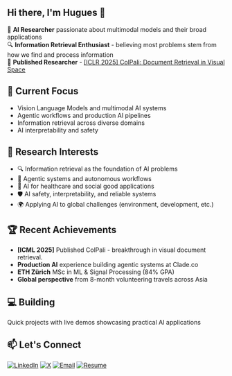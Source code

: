 ## Hi there, I'm Hugues 👋

🧠 **AI Researcher** passionate about multimodal models and their broad applications  
🔍 **Information Retrieval Enthusiast** - believing most problems stem from how we find and process information  
📄 **Published Researcher** - [[ICLR 2025] ColPali: Document Retrieval in Visual Space](https://arxiv.org/abs/2407.01449)

## 🔬 Current Focus
- Vision Language Models and multimodal AI systems
- Agentic workflows and production AI pipelines
- Information retrieval across diverse domains
- AI interpretability and safety

## 🌱 Research Interests
- 🔍 Information retrieval as the foundation of AI problems
- 🤖 Agentic systems and autonomous workflows  
- 🏥 AI for healthcare and social good applications
- 🛡️ AI safety, interpretability, and reliable systems
- 🌍 Applying AI to global challenges (environment, development, etc.)

## 🏆 Recent Achievements
- **[ICML 2025]** Published ColPali - breakthrough in visual document retrieval. 
- **Production AI** experience building agentic systems at Clade.co
- **ETH Zürich** MSc in ML & Signal Processing (84% GPA)
- **Global perspective** from 8-month volunteering travels across Asia

## 💻 Building
Quick projects with live demos showcasing practical AI applications

## 📫 Let's Connect

[![LinkedIn](https://img.shields.io/badge/LinkedIn-0077B5?style=for-the-badge&logo=linkedin&logoColor=white)](https://www.linkedin.com/in/hugues-sibille-561258158/)
[![X](https://img.shields.io/badge/X-%23000000?style=for-the-badge&logo=X&logoColor=white)](https://x.com/sibille_hugues)
[![Email](https://img.shields.io/badge/Email-D14836?style=for-the-badge&logo=gmail&logoColor=white)](mailto:hsibille@student.ethz.ch)
[![Resume](https://img.shields.io/badge/Resume-4285F4?style=for-the-badge&logo=googledrive&logoColor=white)](https://drive.google.com/file/d/1TwgC__W4nZUZkdDkG_mVfPtWwTjEs2D1/view?usp=sharing)


 
<!--
**HuguesSib/HuguesSib** is a ✨ _special_ ✨ repository because its `README.md` (this file) appears on your GitHub profile.

Here are some ideas to get you started:

- 🔭 I’m currently working on ...
- 🌱 I’m currently learning ...
- 👯 I’m looking to collaborate on ...
- 🤔 I’m looking for help with ...
- 💬 Ask me about ...
- 📫 How to reach me: ...
- 😄 Pronouns: ...
- ⚡ Fun fact: ...
-->
